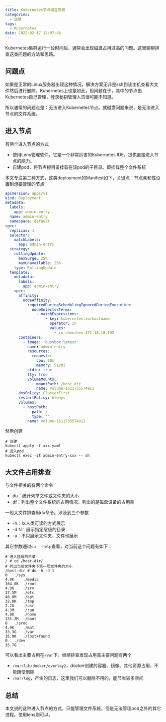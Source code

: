 ```yaml
---
title: Kubernetes节点磁盘管理
categories:
  - 运维
tags:
  - Kubernetes
date: 2022-02-17 12:07:46
---
```


Kubernetes集群运行一段时间后，通常会出现磁盘占用过高的问题。这里聊聊排查这类问题的方法和思路。

<!-- more -->

## 问题点

如果是正常的Linux服务器出现这种情况，解决方案无非是ssh到该主机查看大文件然后进行删除。Kubernetes上也是如此，但问题在于，其中的节点由Kubernetes自己管理，登录秘钥管理人员很可能不知道。

所以通常的问题点是：无法进入Kubernetes节点。就磁盘问题来说，是无法进入节点的文件系统。

## 进入节点

有两个进入节点的方式

- 使用Lens管理软件，它是一个非常厉害的Kubernetes IDE，提供直接进入节点的能力。
- 自建pod，将节点根目录挂载在该pod的子目录。即挂载整个文件系统

本文专注第二种方式，这类deployment的Manifest如下，关键点：节点亲和性设置到想要管理的节点

```yaml
apiVersion: apps/v1
kind: Deployment
metadata:
  labels:
    app: admin-entry
  name: admin-entry
  namespace: default
spec:
  replicas: 1
  selector:
    matchLabels:
      app: admin-entry
  strategy:
    rollingUpdate:
      maxSurge: 25%
      maxUnavailable: 25%
    type: RollingUpdate
  template:
    metadata:
      labels:
        app: admin-entry
    spec:
      affinity:
        nodeAffinity:
          requiredDuringSchedulingIgnoredDuringExecution:
            nodeSelectorTerms:
              - matchExpressions:
                  - key: kubernetes.io/hostname
                    operator: In
                    values:
                      - cn-shenzhen.172.18.18.192
      containers:
        - image: 'busybox:latest'
          name: admin-entry
          resources:
            requests:
              cpu: 10m
              memory: 512Mi
          stdin: true
          tty: true
          volumeMounts:
            - mountPath: /host-dir
              name: volume-1611735574911
      dnsPolicy: ClusterFirst
      restartPolicy: Always
      volumes:
        - hostPath:
            path: /
            type: ''
          name: volume-1611735574911
```

然后创建

```shell
# 创建
kubectl apply -f xxx.yaml
# 进入pod
kubectl exec -it admin-entry-xxx -- sh
```

## 大文件占用排查

与文件相关的有两个命令

- du：统计列举文件或文件夹的大小
- df：列出整个文件系统的占用情况。列出的是磁盘设备的占用率

一般大文件排查用du命令。涉及到三个参数

- -h：以人类可读的方式展示
- -d N：展示指定层级的目录
- -a：不只展示文件夹，文件也展示

其它参数通过`du --help`查看，对当前这个问题有如下：

```shell
# 进入挂载的目录
/ # cd /host-dir/
# 列出当前文件夹下第一层文件夹的大小
/host-dir # du -h -d 1
0	./sys
4.0K	./media
384.0K	./root
4.0K	./srv
37.5M	./etc
46.0M	./opt
32.0K	./tmp
2.2G	./usr
4.3M	./run
4.0K	./home
131.2M	./boot
0	./proc
4.0K	./mnt
33.3G	./var
16.0K	./lost+found
0	./dev
35.7G	.
```

可以看出主要占用在`/var`下。继续排查发现占用高主要问题有两个

- `/var/lib/docker/overlay2`，docker创建的容器、镜像、其他资源占用，不能随便删除
- `/var/log`，产生的日志，这里我们可以删除不用的，能节省较多空间

## 总结

本文说的这种进入节点的方式，只能管理文件系统，但是无法管理pod之外的其它进程。使用lens则可以。
